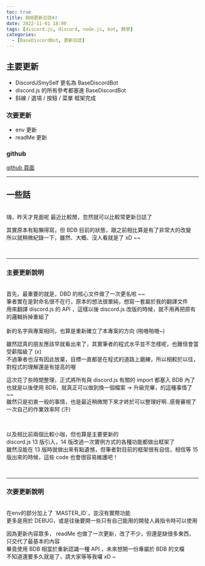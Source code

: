 ```yaml
---
toc: true
title: BDB更新日誌#3
date: 2022-11-01 18:00
tags: [discord.js, discord, node.js, bot, 教學]
categories:
  - [BaseDiscordBot, 更新日誌]
---
```


## 主要更新

- DiscordJSmySelf 更名為 BaseDiscordBot
- discord.js 的所有參考都塞進 BaseDiscordBot
- 斜線 / 選項 / 按鈕 / 菜單 框架完成

### 次要更新

- env 更新
- readMe 更新

### github

[github 頁面](https://github.com/NALocal/BaseDiscordBot/tree/v14.6.0)

<!-- more -->

---

## 一些話

<br>
嗨，昨天才見面呢  
最近比較閒，忽然就可以比較常更新日誌了

其實原本有點懶得寫，但 BDB 目前的狀態，跟之前相比算是有了非常大的改變  
所以就稍微紀錄一下，雖然、大概、沒人看就是了 xD ~~

<br>

---

### 主要更新說明

  <br>
首先，最重要的就是，DBD 的核心文件做了一次更名啦 ~~ <br> 
筆者實在是對命名很不在行，原本的想法很單純，想寫一套屬於我的翻譯文件  <br>
用來翻譯 discord.js 的 API ，這樣以後 discord.js 改版的時候，就不用再把原有的邏輯拆掉重組了  
  <br><br>
新的名字與專案相同，也算是重新確立了本專案的方向 (啪嘰啪嘰~)  
  
  <br>
  
雖然認真的朋友應該早就看出來了，其實筆者的程式水平並不怎樣呢，也難怪會當受薪階級了 (x)  
不過筆者也沒有因此放棄，目標一直都是在程式的道路上磨練，所以相較於以往，對程式的理解還是有提高的喔

這次花了些時間整理，正式將所有與 discord.js 有關的 import 都塞入 BDB 內了  
也就是以後使用 BDB，就真正可以做到換一個檔案 -> 升級完畢，的這種事情了 ~~  
雖然只是初衷一般的事情，也是最近稍微閒下來才終於可以整理好啊..感覺審視了一次自己的作業效率阿 (汗)

  <br>

以及相比前兩個比較小咖，但也算是主要更新的  
discord.js 13 版引入，14 版改過一次實例方式的各種功能都做出框架了  
雖然沒能在 13 版時就做出來有點遺憾，但筆者對目前的框架很有自信，相信等 15 版出來的時候，這些 code 也會很容易維護吧！

<br>

---

### 次要更新說明

  <br>
在env的部分加上了 `MASTER_ID`，並沒有實際功能<br>    
更多是用於 DEBUG，或是往後要開一些只有自己能用的開發人員指令時可以使用  
  
  <br>
  
因為更新內容眾多， readMe 也做了一次更新，改了不少，但還是缺很多東西，只交代了最基本的內容  
畢竟使用 BDB 相當於重新認識一種 API ，未來想開一份專屬於 BDB 的文檔  
不知道還要多久就是了，請大家等等我囉 xD ~

<br>
